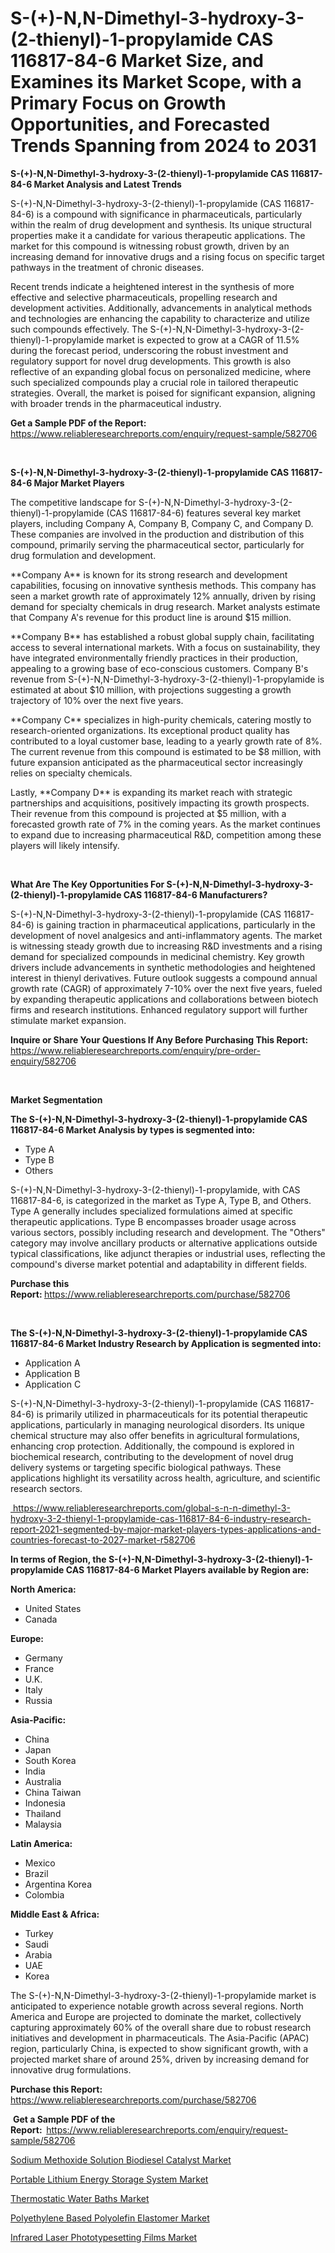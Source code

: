 <p><h1>S-(+)-N,N-Dimethyl-3-hydroxy-3-(2-thienyl)-1-propylamide CAS 116817-84-6 Market Size, and Examines its Market Scope, with a Primary Focus on Growth Opportunities, and Forecasted Trends Spanning from 2024 to 2031</h1></p><p><strong>S-(+)-N,N-Dimethyl-3-hydroxy-3-(2-thienyl)-1-propylamide CAS 116817-84-6 Market Analysis and Latest Trends</strong></p>
<p><p>S-(+)-N,N-Dimethyl-3-hydroxy-3-(2-thienyl)-1-propylamide (CAS 116817-84-6) is a compound with significance in pharmaceuticals, particularly within the realm of drug development and synthesis. Its unique structural properties make it a candidate for various therapeutic applications. The market for this compound is witnessing robust growth, driven by an increasing demand for innovative drugs and a rising focus on specific target pathways in the treatment of chronic diseases.</p><p>Recent trends indicate a heightened interest in the synthesis of more effective and selective pharmaceuticals, propelling research and development activities. Additionally, advancements in analytical methods and technologies are enhancing the capability to characterize and utilize such compounds effectively. The S-(+)-N,N-Dimethyl-3-hydroxy-3-(2-thienyl)-1-propylamide market is expected to grow at a CAGR of 11.5% during the forecast period, underscoring the robust investment and regulatory support for novel drug developments. This growth is also reflective of an expanding global focus on personalized medicine, where such specialized compounds play a crucial role in tailored therapeutic strategies. Overall, the market is poised for significant expansion, aligning with broader trends in the pharmaceutical industry.</p></p>
<p><strong>Get a Sample PDF of the Report:&nbsp;</strong> <a href="https://www.reliableresearchreports.com/enquiry/request-sample/582706?utm_campaign=40&utm_medium=2&utm_source=Github&utm_content=ia&utm_term=09122024&utm_id=s-nn-dimethyl-3-hydroxy-3-2-thienyl-1-propylamide-cas-116817-84-6">https://www.reliableresearchreports.com/enquiry/request-sample/582706</a></p>
<p>&nbsp;</p>
<p><strong>S-(+)-N,N-Dimethyl-3-hydroxy-3-(2-thienyl)-1-propylamide CAS 116817-84-6 Major Market Players</strong></p>
<p><p>The competitive landscape for S-(+)-N,N-Dimethyl-3-hydroxy-3-(2-thienyl)-1-propylamide (CAS 116817-84-6) features several key market players, including Company A, Company B, Company C, and Company D. These companies are involved in the production and distribution of this compound, primarily serving the pharmaceutical sector, particularly for drug formulation and development.</p><p>**Company A** is known for its strong research and development capabilities, focusing on innovative synthesis methods. This company has seen a market growth rate of approximately 12% annually, driven by rising demand for specialty chemicals in drug research. Market analysts estimate that Company A's revenue for this product line is around $15 million.</p><p>**Company B** has established a robust global supply chain, facilitating access to several international markets. With a focus on sustainability, they have integrated environmentally friendly practices in their production, appealing to a growing base of eco-conscious customers. Company B's revenue from S-(+)-N,N-Dimethyl-3-hydroxy-3-(2-thienyl)-1-propylamide is estimated at about $10 million, with projections suggesting a growth trajectory of 10% over the next five years.</p><p>**Company C** specializes in high-purity chemicals, catering mostly to research-oriented organizations. Its exceptional product quality has contributed to a loyal customer base, leading to a yearly growth rate of 8%. The current revenue from this compound is estimated to be $8 million, with future expansion anticipated as the pharmaceutical sector increasingly relies on specialty chemicals.</p><p>Lastly, **Company D** is expanding its market reach with strategic partnerships and acquisitions, positively impacting its growth prospects. Their revenue from this compound is projected at $5 million, with a forecasted growth rate of 7% in the coming years. As the market continues to expand due to increasing pharmaceutical R&D, competition among these players will likely intensify.</p></p>
<p>&nbsp;</p>
<p><strong>What Are The Key Opportunities For S-(+)-N,N-Dimethyl-3-hydroxy-3-(2-thienyl)-1-propylamide CAS 116817-84-6 Manufacturers?</strong></p>
<p><p>S-(+)-N,N-Dimethyl-3-hydroxy-3-(2-thienyl)-1-propylamide (CAS 116817-84-6) is gaining traction in pharmaceutical applications, particularly in the development of novel analgesics and anti-inflammatory agents. The market is witnessing steady growth due to increasing R&D investments and a rising demand for specialized compounds in medicinal chemistry. Key growth drivers include advancements in synthetic methodologies and heightened interest in thienyl derivatives. Future outlook suggests a compound annual growth rate (CAGR) of approximately 7-10% over the next five years, fueled by expanding therapeutic applications and collaborations between biotech firms and research institutions. Enhanced regulatory support will further stimulate market expansion.</p></p>
<p><strong>Inquire or Share Your Questions If Any Before Purchasing This Report:</strong> <a href="https://www.reliableresearchreports.com/enquiry/pre-order-enquiry/582706?utm_campaign=40&utm_medium=2&utm_source=Github&utm_content=ia&utm_term=09122024&utm_id=s-nn-dimethyl-3-hydroxy-3-2-thienyl-1-propylamide-cas-116817-84-6">https://www.reliableresearchreports.com/enquiry/pre-order-enquiry/582706</a></p>
<p>&nbsp;</p>
<p><strong>Market Segmentation</strong></p>
<p><strong>The S-(+)-N,N-Dimethyl-3-hydroxy-3-(2-thienyl)-1-propylamide CAS 116817-84-6 Market Analysis by types is segmented into:</strong></p>
<p><ul><li>Type A</li><li>Type B</li><li>Others</li></ul></p>
<p><p>S-(+)-N,N-Dimethyl-3-hydroxy-3-(2-thienyl)-1-propylamide, with CAS 116817-84-6, is categorized in the market as Type A, Type B, and Others. Type A generally includes specialized formulations aimed at specific therapeutic applications. Type B encompasses broader usage across various sectors, possibly including research and development. The "Others" category may involve ancillary products or alternative applications outside typical classifications, like adjunct therapies or industrial uses, reflecting the compound's diverse market potential and adaptability in different fields.</p></p>
<p><strong>Purchase this Report:&nbsp;</strong><a href="https://www.reliableresearchreports.com/purchase/582706?utm_campaign=40&utm_medium=2&utm_source=Github&utm_content=ia&utm_term=09122024&utm_id=s-nn-dimethyl-3-hydroxy-3-2-thienyl-1-propylamide-cas-116817-84-6">https://www.reliableresearchreports.com/purchase/582706</a></p>
<p>&nbsp;</p>
<p><strong>The S-(+)-N,N-Dimethyl-3-hydroxy-3-(2-thienyl)-1-propylamide CAS 116817-84-6 Market Industry Research by Application is segmented into:</strong></p>
<p><ul><li>Application A</li><li>Application B</li><li>Application C</li></ul></p>
<p><p>S-(+)-N,N-Dimethyl-3-hydroxy-3-(2-thienyl)-1-propylamide (CAS 116817-84-6) is primarily utilized in pharmaceuticals for its potential therapeutic applications, particularly in managing neurological disorders. Its unique chemical structure may also offer benefits in agricultural formulations, enhancing crop protection. Additionally, the compound is explored in biochemical research, contributing to the development of novel drug delivery systems or targeting specific biological pathways. These applications highlight its versatility across health, agriculture, and scientific research sectors.</p></p>
<p><a href="https://www.reliableresearchreports.com/global-s-n-n-dimethyl-3-hydroxy-3-2-thienyl-1-propylamide-cas-116817-84-6-industry-research-report-2021-segmented-by-major-market-players-types-applications-and-countries-forecast-to-2027-market-r582706?utm_campaign=40&utm_medium=2&utm_source=Github&utm_content=ia&utm_term=09122024&utm_id=s-nn-dimethyl-3-hydroxy-3-2-thienyl-1-propylamide-cas-116817-84-6">&nbsp;https://www.reliableresearchreports.com/global-s-n-n-dimethyl-3-hydroxy-3-2-thienyl-1-propylamide-cas-116817-84-6-industry-research-report-2021-segmented-by-major-market-players-types-applications-and-countries-forecast-to-2027-market-r582706</a></p>
<p><strong>In terms of Region, the S-(+)-N,N-Dimethyl-3-hydroxy-3-(2-thienyl)-1-propylamide CAS 116817-84-6 Market Players available by Region are:</strong></p>
<p>
    <p> <strong> North America: </strong>
        <ul>
            <li>United States</li>
            <li>Canada</li>
        </ul>
        </p> 
    <p> <strong> Europe: </strong>
        <ul>
            <li>Germany</li>
            <li>France</li>
            <li>U.K.</li>
            <li>Italy</li>
            <li>Russia</li>
        </ul>
        </p> 
    <p> <strong> Asia-Pacific: </strong>
        <ul>
            <li>China</li>
            <li>Japan</li>
            <li>South Korea</li>
            <li>India</li>
            <li>Australia</li>
            <li>China Taiwan</li>
            <li>Indonesia</li>
            <li>Thailand</li>
            <li>Malaysia</li>
        </ul>
        </p> 
    <p> <strong> Latin America: </strong>
        <ul>
            <li>Mexico</li>
            <li>Brazil</li>
            <li>Argentina Korea</li>
            <li>Colombia</li>
        </ul>
        </p> 
    <p> <strong> Middle East & Africa: </strong>
        <ul>
            <li>Turkey</li>
            <li>Saudi</li>
            <li>Arabia</li>
            <li>UAE</li>
            <li>Korea</li>
        </ul>
    </p>
    </p>
<p><p>The S-(+)-N,N-Dimethyl-3-hydroxy-3-(2-thienyl)-1-propylamide market is anticipated to experience notable growth across several regions. North America and Europe are projected to dominate the market, collectively capturing approximately 60% of the overall share due to robust research initiatives and development in pharmaceuticals. The Asia-Pacific (APAC) region, particularly China, is expected to show significant growth, with a projected market share of around 25%, driven by increasing demand for innovative drug formulations.</p></p>
<p><strong>Purchase this Report: </strong><a href="https://www.reliableresearchreports.com/purchase/582706?utm_campaign=40&utm_medium=2&utm_source=Github&utm_content=ia&utm_term=09122024&utm_id=s-nn-dimethyl-3-hydroxy-3-2-thienyl-1-propylamide-cas-116817-84-6">https://www.reliableresearchreports.com/purchase/582706</a></p>
<p>&nbsp;<strong>Get a Sample PDF of the Report:&nbsp;&nbsp;</strong><a href="https://www.reliableresearchreports.com/enquiry/request-sample/582706?utm_campaign=40&utm_medium=2&utm_source=Github&utm_content=ia&utm_term=09122024&utm_id=s-nn-dimethyl-3-hydroxy-3-2-thienyl-1-propylamide-cas-116817-84-6">https://www.reliableresearchreports.com/enquiry/request-sample/582706</a></p>
<p><strong></strong></p>
<p><p><a href="https://www.linkedin.com/pulse/compreh-proposis-fbaif?utm_campaign=40&utm_medium=2&utm_source=Github&utm_content=ia&utm_term=09122024&utm_id=s-nn-dimethyl-3-hydroxy-3-2-thienyl-1-propylamide-cas-116817-84-6">Sodium Methoxide Solution Biodiesel Catalyst Market</a></p><p><a href="https://www.linkedin.com/pulse/whats-powering-portable-lithium-energy-storage-system-market-ywfqe?utm_campaign=40&utm_medium=2&utm_source=Github&utm_content=ia&utm_term=09122024&utm_id=s-nn-dimethyl-3-hydroxy-3-2-thienyl-1-propylamide-cas-116817-84-6">Portable Lithium Energy Storage System Market</a></p><p><a href="https://github.com/ParvinKhatun77/Market-Research-Report-List-1/blob/main/thermostatic-water-baths-market.md?utm_campaign=40&utm_medium=2&utm_source=Github&utm_content=ia&utm_term=09122024&utm_id=s-nn-dimethyl-3-hydroxy-3-2-thienyl-1-propylamide-cas-116817-84-6">Thermostatic Water Baths Market</a></p><p><a href="https://www.linkedin.com/pulse/market-insights-polyethylene-based-polyolefin-elastomer-rdjaf?utm_campaign=40&utm_medium=2&utm_source=Github&utm_content=ia&utm_term=09122024&utm_id=s-nn-dimethyl-3-hydroxy-3-2-thienyl-1-propylamide-cas-116817-84-6">Polyethylene Based Polyolefin Elastomer Market</a></p><p><a href="https://github.com/abbislposival/Market-Research-Report-List-1/blob/main/infrared-laser-phototypesetting-films-market.md?utm_campaign=40&utm_medium=2&utm_source=Github&utm_content=ia&utm_term=09122024&utm_id=s-nn-dimethyl-3-hydroxy-3-2-thienyl-1-propylamide-cas-116817-84-6">Infrared Laser Phototypesetting Films Market</a></p></p>